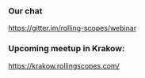 ### Our chat
https://gitter.im/rolling-scopes/webinar

### Upcoming meetup in Krakow:
https://krakow.rollingscopes.com/


